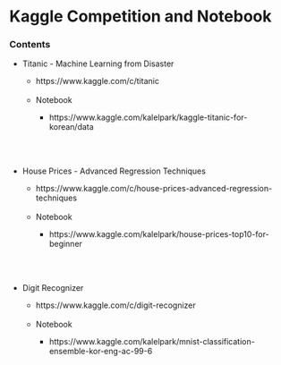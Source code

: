 # Kaggle Competition and Notebook
</hr>
<h3>Contents</h3>
<ul>
  <li>Titanic - Machine Learning from Disaster</li>
    <ul>
      <li>https://www.kaggle.com/c/titanic</li>
      </br>
      <li>Notebook</li>
      <ul>
        <li>https://www.kaggle.com/kalelpark/kaggle-titanic-for-korean/data</li>
      </ul>
    </ul>
</ul>
</br>
</br>
<ul>
  <li>House Prices - Advanced Regression Techniques </li>
    <ul>
      <li>https://www.kaggle.com/c/house-prices-advanced-regression-techniques</li>
      </br>
      <li>Notebook</li>
      <ul>
        <li>https://www.kaggle.com/kalelpark/house-prices-top10-for-beginner</li>
      </ul>
    </ul>
</ul>
</br>
</br>
<ul>
  <li>Digit Recognizer</li>
    <ul>
      <li>https://www.kaggle.com/c/digit-recognizer</li>
      </br>
      <li>Notebook</li>
      <ul>
        <li>https://www.kaggle.com/kalelpark/mnist-classification-ensemble-kor-eng-ac-99-6</li>
      </ul>
    </ul>
</ul>

